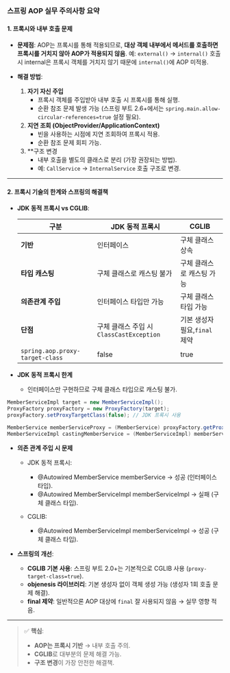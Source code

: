 ### 스프링 AOP 실무 주의사항 요약

#### 1. **프록시와 내부 호출 문제**

- **문제점**:
  AOP는 프록시를 통해 적용되므로, **대상 객체 내부에서 메서드를 호출하면 프록시를 거치지 않아 AOP가 적용되지 않음**.
  예: `external()` → `internal()` 호출 시 internal은 프록시 객체를 거치지 않기 때문에 `internal()`에 AOP 미적용.
- **해결 방법**:

  1. **자기 자신 주입**
     - 프록시 객체를 주입받아 내부 호출 시 프록시를 통해 실행.
     - 순환 참조 문제 발생 가능 (스프링 부트 2.6+에서는 `spring.main.allow-circular-references=true` 설정 필요).
  2. **지연 조회 (ObjectProvider/ApplicationContext)**
     - 빈을 사용하는 시점에 지연 조회하여 프록시 적용.
     - 순환 참조 문제 회피 가능.
  3. **구조 변경
     - 내부 호출을 별도의 클래스로 분리 (가장 권장되는 방법).
     - 예: `CallService` → `InternalService` 호출 구조로 변경.

---

#### 2. **프록시 기술의 한계와 스프링의 해결책**

- **JDK 동적 프록시 vs CGLIB**:  


  | **구분**                        | **JDK 동적 프록시**                  | **CGLIB**            |
  |-------------------------------|---------------------------------|----------------------|
  | **기반**                        | 인터페이스                           | 구체 클래스 상속            |
  | **타입 캐스팅**                    | 구체 클래스로 캐스팅 불가                  | 구체 클래스로 캐스팅 가능       |
  | **의존관계 주입**                   | 인터페이스 타입만 가능                    | 구체 클래스 타입 가능         |
  | **단점**                        | 구체 클래스 주입 시`ClassCastException` | 기본 생성자 필요,`final` 제약 |
    | `spring.aop.proxy-target-class` | false                           | true                 |

- **JDK 동적 프록시 한계**
  - 인터페이스만 구현하므로 구체 클래스 타입으로 캐스팅 불가. 
```java
MemberServiceImpl target = new MemberServiceImpl();
ProxyFactory proxyFactory = new ProxyFactory(target);
proxyFactory.setProxyTargetClass(false); // JDK 프록시 사용

MemberService memberServiceProxy = (MemberService) proxyFactory.getProxy(); // 성공
MemberServiceImpl castingMemberService = (MemberServiceImpl) memberServiceProxy; // 실패 → ClassCastException
```
- **의존 관계 주입 시 문제**
  - JDK 동적 프록시:
    - @Autowired MemberService memberService → 성공 (인터페이스 타입).
    - @Autowired MemberServiceImpl memberServiceImpl → 실패 (구체 클래스 타입).

  - CGLIB:
    - @Autowired MemberServiceImpl memberServiceImpl → 성공 (구체 클래스 타입).
    
- **스프링의 개선**:

  - **CGLIB 기본 사용**: 스프링 부트 2.0+는 기본적으로 CGLIB 사용 (`proxy-target-class=true`).
  - **objenesis 라이브러리**: 기본 생성자 없이 객체 생성 가능 (생성자 1회 호출 문제 해결).
  - **final 제약**: 일반적으론 AOP 대상에 `final` 잘 사용되지 않음 → 실무 영향 적음.

---


> ✅ **핵심**:
>
> - **AOP는 프록시 기반** → 내부 호출 주의.
> - **CGLIB**로 대부분의 문제 해결 가능.
> - **구조 변경**이 가장 안전한 해결책.
